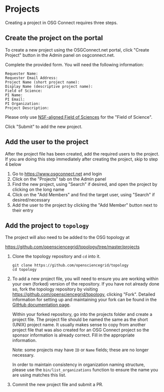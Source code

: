 # Projects

Creating a project in OSG Connect requires three steps.

## Create the project on the portal

To create a new project using the OSGConnect.net portal, click "Create Project" button in the 
Admin panel on osgconnect.net.

Complete the provided form. You will need the following information:

```
Requester Name: 
Requester Email Address: 
Project Name (short project name): 
Display Name (descriptive project name): 
Field of Science:
PI Name: 
PI Email:
PI Organization:
Project Description:
```

Please only use [NSF-aligned Field of Sciences](https://osp.unm.edu/pi-resources/nsf-research-classifications.html) 
for the "Field of Science". 

Click "Submit" to add the new project.

## Add the user to the project

After the project file has been created, add the required users to the project. 
If you are doing this step immediately after creating the project, skip to step 4 below

1. Go to https://www.osgconnect.net and login
2. Click on the "Projects" tab on the Admin panel
3. Find the new project, using "Search" if desired, and open the project by clicking on the long name
4. Click on the "Add Members" and find the target user, using "Search" if desired/necessary
5. Add the user to the project by clicking the "Add Member" button next to their entry


## Add the project to `topology`

The project will also need to be added to the OSG topology at 

https://github.com/opensciencegrid/topology/tree/master/projects

1.  Clone the topology repository and `cd` into it.

        git clone https://github.com/opensciencegrid/topology
        cd topology

2.  To add a new project file, you will need to ensure you are working
    within your own (forked) version of the repository. If you have not already
    done so, fork the topology repository by visiting https://github.com/opensciencegrid/topology, 
    clicking "Fork". Detailed information for setting up and maintaining your fork can be found
    in the [GitHub documentation page](../documentation/github.md).

    Within your forked repository, go into the projects folder and create a project file. 
    The project file should be named the same as the short (UNIX) project name. 
    It usually makes sense to copy from another project 
    file that was also created for an OSG Connect project so the 
    sponsor information is already correct.  Fill in the appropriate information.

    Note: some projects may have `ID` or `Name` fields; these are no longer necessary.

    In order to maintain consistency in organization naming structure, please use the `bin/list_organizations` 
    function to ensure the name you are using matches this list.

    

3.  Commit the new project file and submit a PR. 
